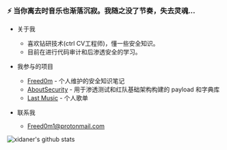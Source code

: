 ### ⚡ 当你离去时音乐也渐落沉寂。我随之没了节奏，失去灵魂...

- 关于我
  - 喜欢钻研技术(ctrl CV工程师)，懂一些安全知识。
  - 目前在进行代码审计和后渗透安全的学习。

- 我参与的项目
  - [Freed0m](https://github.com/xidaner/Freed0m) - 个人维护的安全知识笔记
  - [AboutSecurity](https://github.com/ffffffff0x/AboutSecurity) - 用于渗透测试和红队基础架构构建的 payload 和字典库
  - [Last Music](http://music.163.com/playlist?id=330328959&userid=262256866) - 个人歌单

- 联系我
  - Freed0m1@protonmail.com

![xidaner's github stats](https://github-readme-stats.vercel.app/api?username=xidaner&show_icons=true&title_color=fff&icon_color=79ff97&text_color=9f9f9f&bg_color=151515)
